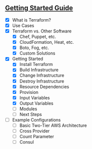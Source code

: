 
## [Getting Started Guide](https://www.terraform.io/intro/)

 - [x] What is Terraform?
 - [x] Use Cases
 - [x] Terraform vs. Other Software
     - [x] Chef, Puppet, etc.
     - [x] CloudFormation, Heat, etc.
     - [x] Boto, Fog, etc.
     - [x] Custom Solutions
 - [x] Getting Started
     - [x] Install Terraform
     - [x] Build Infrastructure
     - [x] Change Infrastructure
     - [x] Destroy Infrastructure
     - [x] Resource Dependencies
     - [x] Provision
     - [x] Input Variables
     - [x] Output Variables
     - [ ] Modules
     - [ ] Next Steps
 - [ ] Example Configurations
     - [ ] Basic Two-Tier AWS Architecture
     - [ ] Cross Provider
     - [ ] Count Parameter
     - [ ] Consul
